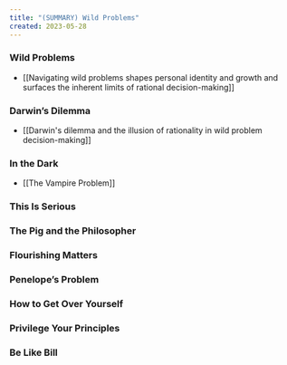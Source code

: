 ```yaml
---
title: "(SUMMARY) Wild Problems"
created: 2023-05-28
---
```


### Wild Problems
- [[Navigating wild problems shapes personal identity and growth and surfaces the inherent limits of rational decision-making]]

### Darwin’s Dilemma
- [[Darwin's dilemma and the illusion of rationality in wild problem decision-making]]

### In the Dark
- [[The Vampire Problem]]

### This Is Serious

### The Pig and the Philosopher

### Flourishing Matters

### Penelope’s Problem

### How to Get Over Yourself

### Privilege Your Principles

### Be Like Bill